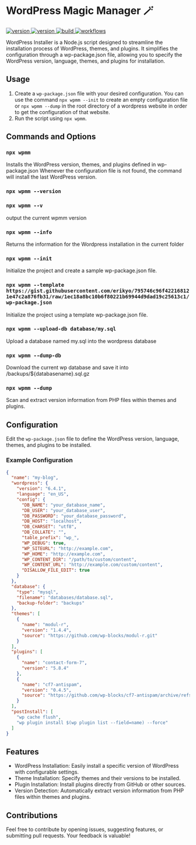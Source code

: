 # WordPress Magic Manager 🪄
<div>
  <a href="https://www.npmjs.com/package/wpmm">
    <img alt="version" src="https://img.shields.io/npm/v/wpmm.svg?label=npm%20version" />
  </a>
  <a href="https://github.com/erikyo/wpmm/blob/master/LICENSE">
    <img alt="version" src="https://img.shields.io/npm/l/wpmm" />
  </a>
  <a href="https://github.com/erikyo/wpmm/actions">
    <img alt="build" src="https://img.shields.io/github/actions/workflow/status/erikyo/wpmm/node.js.yml" />
  </a>
  <a href="https://github.com/erikyo/wpmm/actions">
    <img alt="workflows" src="https://github.com/erikyo/wpmm/actions/workflows/node.js.yml/badge.svg" />
  </a>
</div>

WordPress Installer is a Node.js script designed to streamline the installation process of WordPress, themes, and plugins. It simplifies the configuration through a wp-package.json file, allowing you to specify the WordPress version, language, themes, and plugins for installation.

## Usage

1. Create a `wp-package.json` file with your desired configuration. You can use the command `npx wpmm --init` to create an empty configuration file or `npx wpmm --dump` in the root directory of a wordpress website in order to get the configuration of that website.
2. Run the script using `npx wpmm`.

## Commands and Options
### `npx wpmm`
Installs the WordPress version, themes, and plugins defined in wp-package.json
Whenever the configuration file is not found, the command will install the last WordPress version.

### `npx wpmm --version`
### `npx wpmm --v`
output the current wpmm version

### `npx wpmm --info`
Returns the information for the Wordpress installation in the current folder

### `npx wpmm --init`
Initialize the project and create a sample wp-package.json file.

### `npx wpmm --template https://gist.githubusercontent.com/erikyo/795746c96f422168121e47c2a876fb31/raw/1ec18a8bc10b6f80221b69944d9dad19c25613c1/wp-package.json`
Initialize the project using a template wp-package.json file.

### `npx wpmm --upload-db database/my.sql`
Upload a database named my.sql into the wordpress database

### `npx wpmm --dump-db`
Download the current wp database and save it into /backups/${databasename}.sql.gz

### `npx wpmm --dump`
Scan and extract version information from PHP files within themes and plugins.

## Configuration

Edit the `wp-package.json` file to define the WordPress version, language, themes, and plugins to be installed.

### Example Configuration

```json
{
  "name": "my-blog",
  "wordpress": {
    "version": "6.4.1",
    "language": "en_US",
    "config": {
      "DB_NAME": "your_database_name",
      "DB_USER": "your_database_user",
      "DB_PASSWORD": "your_database_password",
      "DB_HOST": "localhost",
      "DB_CHARSET": "utf8",
      "DB_COLLATE": "",
      "table_prefix": "wp_",
      "WP_DEBUG": true,
      "WP_SITEURL": "http://example.com",
      "WP_HOME": "http://example.com",
      "WP_CONTENT_DIR": "/path/to/custom/content",
      "WP_CONTENT_URL": "http://example.com/custom/content",
      "DISALLOW_FILE_EDIT": true
    }
  },
  "database": {
    "type": "mysql",
    "filename": "databases/database.sql",
    "backup-folder": "backups"
  },
  "themes": [
    {
      "name": "modul-r",
      "version": "1.4.4",
      "source": "https://github.com/wp-blocks/modul-r.git"
    }
  ],
  "plugins": [
    {
      "name": "contact-form-7",
      "version": "5.8.4"
    },
    {
      "name": "cf7-antispam",
      "version": "0.4.5",
      "source": "https://github.com/wp-blocks/cf7-antispam/archive/refs/heads/main.zip"
    }
  ],
  "postInstall": [
    "wp cache flush",
    "wp plugin install $(wp plugin list --field=name) --force"
  ]
}

```

## Features
- WordPress Installation: Easily install a specific version of WordPress with configurable settings.
- Theme Installation: Specify themes and their versions to be installed.
- Plugin Installation: Install plugins directly from GitHub or other sources.
- Version Detection: Automatically extract version information from PHP files within themes and plugins.

## Contributions
Feel free to contribute by opening issues, suggesting features, or submitting pull requests. Your feedback is valuable!
